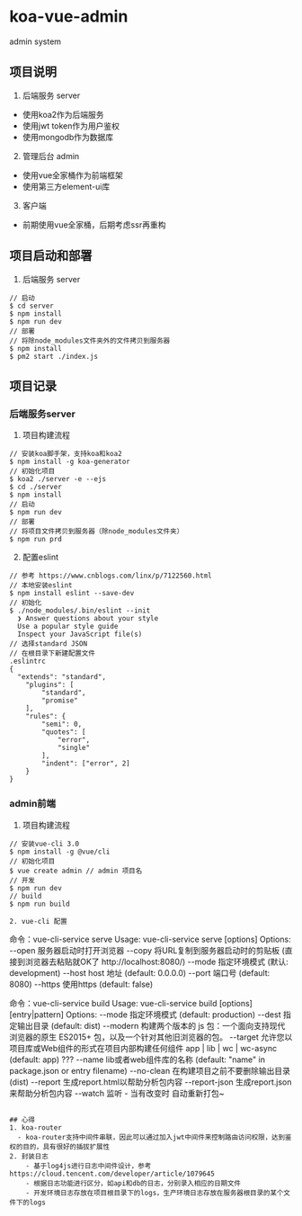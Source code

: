 # koa-vue-admin
admin system

## 项目说明
1. 后端服务 server
  - 使用koa2作为后端服务
  - 使用jwt token作为用户鉴权
  - 使用mongodb作为数据库
2. 管理后台 admin
  - 使用vue全家桶作为前端框架
  - 使用第三方element-ui库
3. 客户端
  - 前期使用vue全家桶，后期考虑ssr再重构

## 项目启动和部署
1. 后端服务 server
```
// 启动
$ cd server
$ npm install
$ npm run dev
// 部署
// 将除node_modules文件夹外的文件拷贝到服务器
$ npm install
$ pm2 start ./index.js
```

## 项目记录
### 后端服务server
1. 项目构建流程
```
// 安装koa脚手架，支持koa和koa2
$ npm install -g koa-generator
// 初始化项目
$ koa2 ./server -e --ejs
$ cd ./server
$ npm install
// 启动
$ npm run dev
// 部署
// 将项目文件拷贝到服务器（除node_modules文件夹）
$ npm run prd
```
2. 配置eslint
```
// 参考 https://www.cnblogs.com/linx/p/7122560.html
// 本地安装eslint
$ npm install eslint --save-dev
// 初始化
$ ./node_modules/.bin/eslint --init
  ❯ Answer questions about your style
  Use a popular style guide
  Inspect your JavaScript file(s)
// 选择standard JSON
// 在根目录下新建配置文件
.eslintrc
{
  "extends": "standard",
	"plugins": [
		"standard",
		"promise"
	],
	"rules": { 
		"semi": 0,        
		"quotes": [
			"error",
			"single"
		],
		"indent": ["error", 2]
	}
}

```
### admin前端
1. 项目构建流程
```
// 安装vue-cli 3.0
$ npm install -g @vue/cli
// 初始化项目
$ vue create admin // admin 项目名
// 开发
$ npm run dev
// build
$ npm run build
```
```
2. vue-cli 配置

```
命令：vue-cli-service serve
Usage: vue-cli-service serve [options]
Options:
  --open    服务器启动时打开浏览器
  --copy    将URL复制到服务器启动时的剪贴板 (直接到浏览器去粘贴就OK了 http://localhost:8080/)
  --mode    指定环境模式 (默认: development)
  --host    host 地址 (default: 0.0.0.0)
  --port    端口号 (default: 8080)
  --https   使用https (default: false)
	
命令：vue-cli-service build
Usage: vue-cli-service build [options] [entry|pattern]
Options:
  --mode        指定环境模式 (default: production)
  --dest        指定输出目录 (default: dist)
  --modern      构建两个版本的 js 包：一个面向支持现代浏览器的原生 ES2015+ 包，以及一个针对其他旧浏览器的包。
  --target      允许您以项目库或Web组件的形式在项目内部构建任何组件 app | lib | wc | wc-async (default: app) ???
  --name        lib或者web组件库的名称 (default: "name" in package.json or entry filename)
  --no-clean    在构建项目之前不要删除输出目录(dist)
  --report      生成report.html以帮助分析包内容
  --report-json 生成report.json来帮助分析包内容
  --watch       监听 - 当有改变时 自动重新打包~

```

## 心得
1. koa-router
  - koa-router支持中间件串联，因此可以通过加入jwt中间件来控制路由访问权限，达到鉴权的目的，具有很好的插拔扩展性
2. 封装日志
	- 基于log4js进行日志中间件设计，参考https://cloud.tencent.com/developer/article/1079645
	- 根据日志功能进行区分，如api和db的日志，分别录入相应的日期文件
	- 开发环境日志存放在项目根目录下的logs，生产环境日志存放在服务器根目录的某个文件下的logs